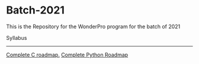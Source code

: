 # Batch-2021
This is the Repository for the WonderPro program for the batch of 2021

Syllabus
___
[Complete C roadmap.](https://github.com/WonderPro/Batch-2021/blob/4989177656dec87d35ad18877b1bef98b9d86713/Syllabus/C%20Syllabus/README.md)
[Complete Python Roadmap](https://github.com/WonderPro/Batch-2021/blob/4989177656dec87d35ad18877b1bef98b9d86713/Syllabus/Python%20Syllabus/README.md)
